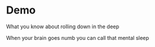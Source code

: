 # Demo

What you know about rolling down in the deep

When your brain goes numb you can call that mental sleep
